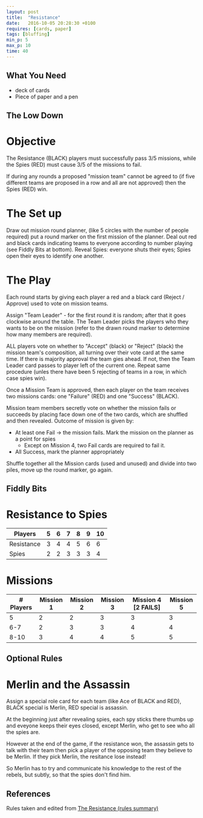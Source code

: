 ```yaml
---
layout: post
title:  "Resistance"
date:   2016-10-05 20:28:30 +0100
requires: [cards, paper]
tags: [bluffing]
min_p: 5
max_p: 10
time: 40
---
```


## What You Need
- deck of cards
- Piece of paper and a pen

## The Low Down

# Objective
The Resistance (BLACK) players must successfully pass 3/5 missions, while the Spies (RED) must cause 3/5 of the missions to fail.

If during any rounds a proposed "mission team" cannot be agreed to (if five different teams are proposed in a row and all are not approved) then the Spies (RED) win.

# The Set up
Draw out mission round planner, (like 5 circles with the number of people required) put a round marker on the first mission of the planner.
Deal out red and black cards indicating teams to everyone according to number playing (see Fiddly Bits at bottom).
Reveal Spies: everyone shuts their eyes; Spies open their eyes to identify one another.  

# The Play
Each round starts by giving each player a red and a black card (Reject / Approve) used to vote on mission teams.  

Assign "Team Leader" - for the first round it is random; after that it goes clockwise around the table. The Team Leader picks the players who they wants to be on the mission (refer to the drawn round marker to determine how many members are required).  

ALL players vote on whether to "Accept" (black) or "Reject" (black) the mission team's composition, all turning over their vote card at the same time. If there is majority approval the team gies ahead. If not, then the Team Leader card passes to player left of the current one. Repeat same procedure (unles there have been 5 rejecting of teams in a row, in which case spies win).

Once a Mission Team is approved, then each player on the team receives two missions cards: one "Failure" (RED) and one "Success" (BLACK).  

Mission team members secretly vote on whether the mission fails or succeeds by placing face down one of the two cards, which are shuffled and then revealed. Outcome of mission is given by:  
+ At least one Fail -> the mission fails. Mark the mission on the planner as a point for spies  
  - Except on Mission 4, two Fail cards are required to fail it.  
+ All Success, mark the planner appropriately  

Shuffle together all the Mission cards (used and unused) and divide into two piles, move up the round marker, go again.  

## Fiddly Bits  

# Resistance to Spies  

| Players    | 5 | 6 | 7 | 8 | 9 | 10 |
|------------|---|---|---|---|---|----|
| Resistance | 3 | 4 | 4 | 5 | 6 | 6  |
| Spies      | 2 | 2 | 3 | 3 | 3 | 4  |

# Missions  

| # Players | Mission 1 | Mission 2 | Mission 3 | Mission 4 [2 FAILS] | Mission 5 |
|-----------|-----------|-----------|-----------|---------------------|-----------|
| 5         | 2         | 2         | 3         | 3                   | 3         |
| 6-7       | 2         | 3         | 3         | 4                   | 4         |
| 8-10      | 3         | 4         | 4         | 5                   | 5         |

## Optional Rules  

# Merlin and the Assassin  
Assign a special role card for each team (like Ace of BLACK and RED), BLACK special is Merlin, RED special is assassin.  

At the beginning just after revealing spies, each spy sticks there thumbs up and eveyone keeps their eyes closed, except Merlin, who get to see who all the spies are.

However at the end of the game, if the resistance won, the assassin gets to talk with their team then pick a player of the opposing team they believe to be Merlin. If they pick Merlin, the resitance lose instead!

So Merlin has to try and communicate his knowledge to the rest of the rebels, but subtly, so that the spies don't find him.

## References  
Rules taken and edited from [The Resistance (rules summary)](https://boardgamegeek.com/filepage/74583/rules-summary-1-page)
